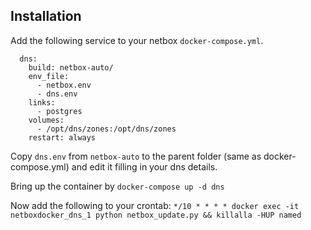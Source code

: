 ## Installation
Add the following service to your netbox `docker-compose.yml`.

```
  dns:
    build: netbox-auto/
    env_file: 
      - netbox.env
      - dns.env
    links:
      - postgres
    volumes:
      - /opt/dns/zones:/opt/dns/zones
    restart: always
```
Copy `dns.env` from `netbox-auto` to the parent folder (same as docker-compose.yml) and edit it filling in your dns details.

Bring up the container by `docker-compose up -d dns`

Now add the following to your crontab: `*/10 * * * * docker exec -it netboxdocker_dns_1 python netbox_update.py && killalla -HUP named`
